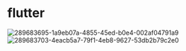 # flutter

![289683695-1a9eb07a-4855-45ed-b0e4-002af04791a9](https://github.com/perieviertysh/flutter/assets/146692912/d7d6dd55-38b8-46fe-8a90-7aad4d685788)
![289683703-4eacb5a7-79f1-4eb8-9627-53db2b79c2e0](https://github.com/perieviertysh/flutter/assets/146692912/6fc497df-d3f0-40e4-9c4c-2f1d2969e85e)
